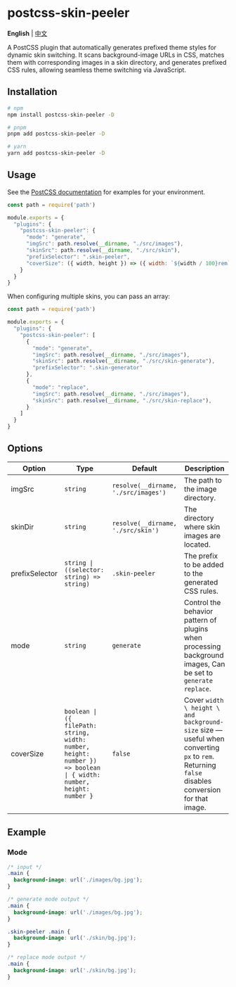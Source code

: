 # postcss-skin-peeler

**English** | [中文](./README.zh-CN.md)

A PostCSS plugin that automatically generates prefixed theme styles for dynamic skin switching. It scans background-image URLs in CSS, matches them with corresponding images in a skin directory, and generates prefixed CSS rules, allowing seamless theme switching via JavaScript.

## Installation

```bash
# npm
npm install postcss-skin-peeler -D

# pnpm
pnpm add postcss-skin-peeler -D

# yarn
yarn add postcss-skin-peeler -D
```

## Usage

See the [PostCSS documentation](https://github.com/postcss/postcss#usage) for examples for your environment.

```js
const path = require('path')

module.exports = {
  "plugins": {
    "postcss-skin-peeler": {
      "mode": "generate",
      "imgSrc": path.resolve(__dirname, "./src/images"),
      "skinSrc": path.resolve(__dirname, "./src/skin"),
      "prefixSelector": ".skin-peeler",
      "coverSize": ({ width, height }) => ({ width: `${width / 100}rem`, height: `${height / 100}rem` })
    }
  }
}
```

When configuring multiple skins, you can pass an array:

```js
const path = require('path')

module.exports = {
  "plugins": {
    "postcss-skin-peeler": [
      {
        "mode": "generate",
        "imgSrc": path.resolve(__dirname, "./src/images"),
        "skinSrc": path.resolve(__dirname, "./src/skin-generate"),
        "prefixSelector": ".skin-generator"
      },
      {
        "mode": "replace",
        "imgSrc": path.resolve(__dirname, "./src/images"),
        "skinSrc": path.resolve(__dirname, "./src/skin-replace"),
      }
    ]
  }
}
```

## Options

| Option         | Type                                                                                                               | Default                              | Description                                                                                                                                     |
|----------------|--------------------------------------------------------------------------------------------------------------------|--------------------------------------|-------------------------------------------------------------------------------------------------------------------------------------------------|
| imgSrc         | `string`                                                                                                           | `resolve(__dirname, './src/images')` | The path to the image directory.                                                                                                                |
| skinDir        | `string`                                                                                                           | `resolve(__dirname, './src/skin')`   | The directory where skin images are located.                                                                                                    |
| prefixSelector | `string \| ((selector: string) => string)`                                                                         | `.skin-peeler`                       | The prefix to be added to the generated CSS rules.                                                                                              |
| mode           | `string`                                                                                                           | `generate`                           | Control the behavior pattern of plugins when processing background images, Can be set to `generate` `replace`.                                  |
| coverSize      | `boolean \| ({ filePath: string, width: number, height: number }) => boolean \| { width: number, height: number }` | `false`                              | Cover `width \ height \ and background-size` size — useful when converting `px` to `rem`. Returning `false` disables conversion for that image. |

## Example

### Mode

```css
/* input */
.main {
  background-image: url('./images/bg.jpg');
}

/* generate mode output */
.main {
  background-image: url('./images/bg.jpg');
}

.skin-peeler .main {
  background-image: url('./skin/bg.jpg');
}

/* replace mode output */
.main {
  background-image: url('./skin/bg.jpg');
}
```
